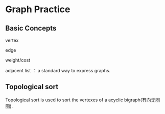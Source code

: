 Graph Practice
==========

## Basic Concepts ##

vertex

edge

weight/cost

adjacent list ： a standard way to express graphs.

## Topological sort ##

Topological sort is used to sort the vertexes of a acyclic bigraph(有向无圈图).


